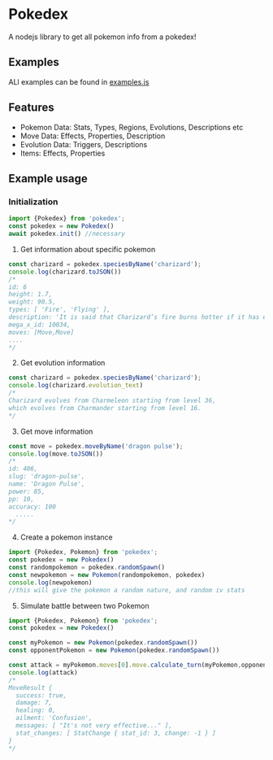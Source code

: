 # Pokedex
A nodejs library to get all pokemon info from a pokedex!

## Examples
ALl examples can be found in [examples.js](https://github.com/scaranaraa/pokedex/blob/main/examples.js)

## Features
- Pokemon Data: Stats, Types, Regions, Evolutions, Descriptions etc
- Move Data: Effects, Properties, Description
- Evolution Data: Triggers, Descriptions
- Items: Effects, Properties

## Example usage
### Initialization 
```js
import {Pokedex} from 'pokedex';
const pokedex = new Pokedex()
await pokedex.init() //necessary
```

1. Get information about specific pokemon
```js
const charizard = pokedex.speciesByName('charizard');
console.log(charizard.toJSON())
/*
id: 6
height: 1.7,
weight: 90.5,
types: [ 'Fire', 'Flying' ],
description: 'It is said that Charizard’s fire burns hotter if it has experienced harsh battles.',
mega_x_id: 10034,
moves: [Move,Move]
....
*/
```

2. Get evolution information
```js
const charizard = pokedex.speciesByName('charizard');
console.log(charizard.evolution_text)
/*
Charizard evolves from Charmeleon starting from level 36, 
which evolves from Charmander starting from level 16.
*/
```

3. Get move information
```js
const move = pokedex.moveByName('dragon pulse');
console.log(move.toJSON())
/*
id: 406,
slug: 'dragon-pulse',
name: 'Dragon Pulse',
power: 85,
pp: 10,
accuracy: 100
  .....
*/
```

4. Create a pokemon instance
```js
import {Pokedex, Pokemon} from 'pokedex';
const pokedex = new Pokedex()
const randompokemon = pokedex.randomSpawn()
const newpokemon = new Pokemon(randompokemon, pokedex) 
console.log(newpokemon)
//this will give the pokemon a random nature, and random iv stats
```

5. Simulate battle between two Pokemon
```js
import {Pokedex, Pokemon} from 'pokedex';
const pokedex = new Pokedex()

const myPokemon = new Pokemon(pokedex.randomSpawn())
const opponentPokemon = new Pokemon(pokedex.randomSpawn())

const attack = myPokemon.moves[0].move.calculate_turn(myPokemon,opponentPokemon)
console.log(attack)
/*
MoveResult {
  success: true,
  damage: 7,
  healing: 0,
  ailment: 'Confusion',
  messages: [ "It's not very effective..." ],
  stat_changes: [ StatChange { stat_id: 3, change: -1 } ]
}
*/
```

